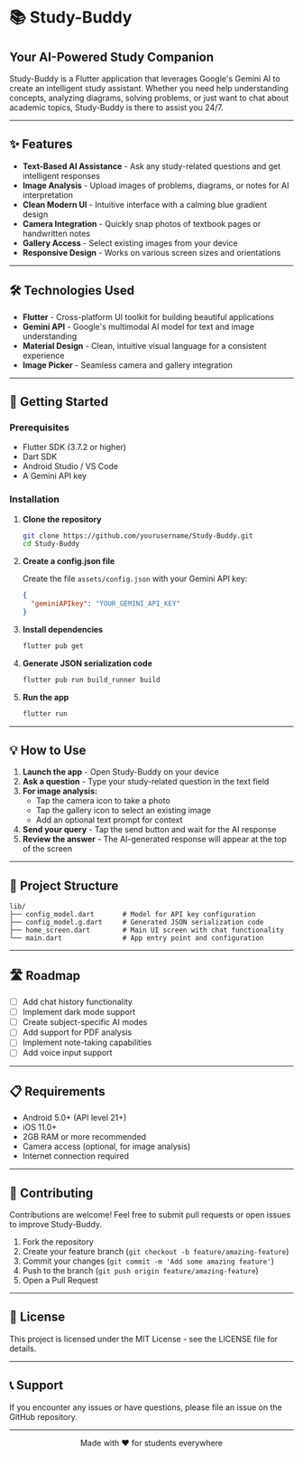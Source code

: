 # 📚 Study-Buddy


## Your AI-Powered Study Companion

Study-Buddy is a Flutter application that leverages Google's Gemini AI to create an intelligent study assistant. Whether you need help understanding concepts, analyzing diagrams, solving problems, or just want to chat about academic topics, Study-Buddy is there to assist you 24/7.

---

## ✨ Features

- **Text-Based AI Assistance** - Ask any study-related questions and get intelligent responses
- **Image Analysis** - Upload images of problems, diagrams, or notes for AI interpretation
- **Clean Modern UI** - Intuitive interface with a calming blue gradient design
- **Camera Integration** - Quickly snap photos of textbook pages or handwritten notes
- **Gallery Access** - Select existing images from your device
- **Responsive Design** - Works on various screen sizes and orientations

---

## 🛠️ Technologies Used

- **Flutter** - Cross-platform UI toolkit for building beautiful applications
- **Gemini API** - Google's multimodal AI model for text and image understanding
- **Material Design** - Clean, intuitive visual language for a consistent experience
- **Image Picker** - Seamless camera and gallery integration

---

## 🚀 Getting Started

### Prerequisites

- Flutter SDK (3.7.2 or higher)
- Dart SDK
- Android Studio / VS Code
- A Gemini API key

### Installation

1. **Clone the repository**
   ```bash
   git clone https://github.com/yourusername/Study-Buddy.git
   cd Study-Buddy
   ```

2. **Create a config.json file**
   
   Create the file `assets/config.json` with your Gemini API key:
   ```json
   {
     "geminiAPIkey": "YOUR_GEMINI_API_KEY"
   }
   ```

3. **Install dependencies**
   ```bash
   flutter pub get
   ```

4. **Generate JSON serialization code**
   ```bash
   flutter pub run build_runner build
   ```

5. **Run the app**
   ```bash
   flutter run
   ```

---

## 💡 How to Use

1. **Launch the app** - Open Study-Buddy on your device
2. **Ask a question** - Type your study-related question in the text field
3. **For image analysis:**
   - Tap the camera icon to take a photo
   - Tap the gallery icon to select an existing image
   - Add an optional text prompt for context
4. **Send your query** - Tap the send button and wait for the AI response
5. **Review the answer** - The AI-generated response will appear at the top of the screen

---

## 🧩 Project Structure

```
lib/
├── config_model.dart       # Model for API key configuration
├── config_model.g.dart     # Generated JSON serialization code
├── home_screen.dart        # Main UI screen with chat functionality
└── main.dart               # App entry point and configuration
```

---

## 🛣️ Roadmap

- [ ] Add chat history functionality
- [ ] Implement dark mode support
- [ ] Create subject-specific AI modes
- [ ] Add support for PDF analysis
- [ ] Implement note-taking capabilities
- [ ] Add voice input support

---

## 📋 Requirements

- Android 5.0+ (API level 21+)
- iOS 11.0+
- 2GB RAM or more recommended
- Camera access (optional, for image analysis)
- Internet connection required

---

## 🤝 Contributing

Contributions are welcome! Feel free to submit pull requests or open issues to improve Study-Buddy.

1. Fork the repository
2. Create your feature branch (`git checkout -b feature/amazing-feature`)
3. Commit your changes (`git commit -m 'Add some amazing feature'`)
4. Push to the branch (`git push origin feature/amazing-feature`)
5. Open a Pull Request

---

## 📄 License

This project is licensed under the MIT License - see the LICENSE file for details.

---

## 📞 Support

If you encounter any issues or have questions, please file an issue on the GitHub repository.

---

<p align="center">Made with ❤️ for students everywhere</p>